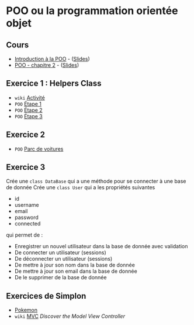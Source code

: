 # POO ou la programmation orientée objet

## Cours

- [Introduction à la POO](POO-introduction.pdf) - ([Slides](https://drive.google.com/open?id=15NaUU7pfCL1pHCjdT-iqiAqgFjt_FRUN3RSCQG1EodE))
- [POO - chapitre 2](POO2.pdf) - ([Slides](https://drive.google.com/open?id=13TD29INIBJy9YFh6VDORqE_sJamQ50ltoJWvINsicWk))

## Exercice 1 : Helpers Class

* `wiki` [Activité](POO-Helpers-Class.md)
* `POO` [Étape 1](POO-Helpers-Class-etape-1.md)
* `POO` [Étape 2](POO-Helpers-Class-etape-2.md)
* `POO` [Étape 3](POO-Helpers-Class-etape-3.md)

## Exercice 2

* `POO` [Parc de voitures](POO-Parc-de-voitures.md)

## Exercice 3 

Crée une `class DataBase` qui a une méthode pour se connecter à une base de donnée
Crée une `class User` qui a les propriétés suivantes

- id
- username
- email
- password
- connected

qui permet de :

- Enregistrer un nouvel utilisateur dans la base de donnée avec validation
- De connecter un utilisateur (sessions)
- De déconnecter un utilisateur (sessions)
- De mettre à jour son nom dans la base de donnée
- De mettre à jour son email dans la base de donnée
- De le supprimer de la base de donnée

## Exercices de Simplon

- [Pokemon](exopokemon.md)
- `wiki` [MVC](https://github.com/simplonco/php-training/wiki/MVC---Training) *Discover the Model View Controller*

